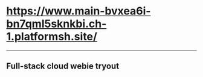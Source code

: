 # <https://www.main-bvxea6i-bn7qml5sknkbi.ch-1.platformsh.site/>

--------------------------------------------------------------

## Full-stack cloud webie tryout
